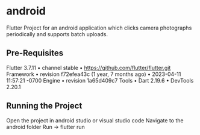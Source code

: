 # android

Flutter Project for an android application which clicks camera photographs periodically and supports batch uploads.

## Pre-Requisites
Flutter 3.7.11 • channel stable • https://github.com/flutter/flutter.git
Framework • revision f72efea43c (1 year, 7 months ago) • 2023-04-11 11:57:21 -0700
Engine • revision 1a65d409c7
Tools • Dart 2.19.6 • DevTools 2.20.1

## Running the Project

Open the project in android studio or visual studio code
Navigate to the android folder
Run -> flutter run
